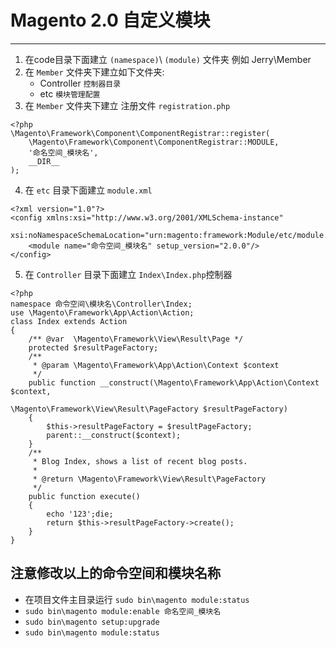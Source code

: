 # Magento 2.0 自定义模块
---

1. 在code目录下面建立 `(namespace)`\ `(module)` 文件夹 例如 Jerry\Member
2. 在 `Member` 文件夹下建立如下文件夹:
	+ Controller	`控制器目录`
	+ etc `模块管理配置`
3. 在 `Member` 文件夹下建立 注册文件 `registration.php`

```
<?php
\Magento\Framework\Component\ComponentRegistrar::register(
    \Magento\Framework\Component\ComponentRegistrar::MODULE,
    '命名空间_模块名',
    __DIR__
);
```

4. 在 `etc` 目录下面建立 `module.xml`

```
<?xml version="1.0"?>
<config xmlns:xsi="http://www.w3.org/2001/XMLSchema-instance"
        xsi:noNamespaceSchemaLocation="urn:magento:framework:Module/etc/module.xsd">
    <module name="命令空间_模块名" setup_version="2.0.0"/>
</config>
```

5. 在 `Controller` 目录下面建立 `Index\Index.php`控制器

```
<?php
namespace 命令空间\模块名\Controller\Index;
use \Magento\Framework\App\Action\Action;
class Index extends Action
{
    /** @var  \Magento\Framework\View\Result\Page */
    protected $resultPageFactory;
    /**
     * @param \Magento\Framework\App\Action\Context $context
     */
    public function __construct(\Magento\Framework\App\Action\Context $context,
                                \Magento\Framework\View\Result\PageFactory $resultPageFactory)
    {
        $this->resultPageFactory = $resultPageFactory;
        parent::__construct($context);
    }
    /**
     * Blog Index, shows a list of recent blog posts.
     *
     * @return \Magento\Framework\View\Result\PageFactory
     */
    public function execute()
    {
    	echo '123';die;
        return $this->resultPageFactory->create();
    }
}
```
## 注意修改以上的命令空间和模块名称

- 在项目文件主目录运行 `sudo bin\magento module:status`
- `sudo bin\magento module:enable 命名空间_模块名`
- `sudo bin\magento setup:upgrade`
- `sudo bin\magento module:status`